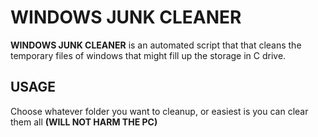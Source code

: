 # WINDOWS JUNK CLEANER

**WINDOWS JUNK CLEANER** is an automated script that that cleans the temporary files of windows that might fill up the storage in C drive.

## USAGE 
Choose whatever folder you want to cleanup, or easiest is you can clear them all **(WILL NOT HARM THE PC)**
